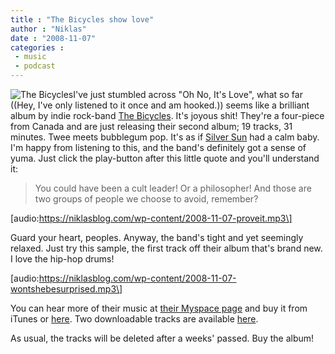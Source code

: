 ```yaml
---
title : "The Bicycles show love"
author : "Niklas"
date : "2008-11-07"
categories : 
 - music
 - podcast
---
```


![The Bicycles](https://niklasblog.com/wp-content/2008-11-07-thebicycles.jpg)I've just stumbled across "Oh No, It's Love", what so far ((Hey, I've only listened to it once and am hooked.)) seems like a brilliant album by indie rock-band [The Bicycles](http://thebicycles.ca). It's joyous shit! They're a four-piece from Canada and are just releasing their second album; 19 tracks, 31 minutes. Twee meets bubblegum pop. It's as if [Silver Sun](http://www.silver-sun.co.uk) had a calm baby. I'm happy from listening to this, and the band's definitely got a sense of yuma. Just click the play-button after this little quote and you'll understand it:

> You could have been a cult leader! Or a philosopher! And those are two groups of people we choose to avoid, remember?

\[audio:https://niklasblog.com/wp-content/2008-11-07-proveit.mp3\]

Guard your heart, peoples. Anyway, the band's tight and yet seemingly relaxed. Just try this sample, the first track off their album that's brand new. I love the hip-hop drums!

\[audio:https://niklasblog.com/wp-content/2008-11-07-wontshebesurprised.mp3\]

You can hear more of their music at [their Myspace page](http://www.myspace.com/thebicycles) and buy it from iTunes or [here](http://www.fuzzylogicrecordings.com/shop.html). Two downloadable tracks are available [here](http://www.fuzzylogicrecordings.com/thebicycles.html).

As usual, the tracks will be deleted after a weeks' passed. Buy the album!
